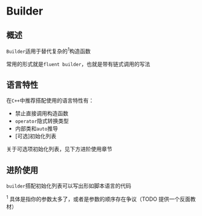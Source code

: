 # Builder

## 概述

`Builder`适用于替代复杂的<sup>1</sup>构造函数

常用的形式就是`fluent builder`，也就是带有链式调用的写法

## 语言特性

在`C++`中推荐搭配使用的语言特性有：
- 禁止直接调用构造函数
- `operator`隐式转换类型
- 内部类和`auto`推导
- [可选]初始化列表

关于可选项初始化列表，见下方进阶使用章节

## 进阶使用

`builder`搭配初始化列表可以写出形如脚本语言的代码

<sup>1</sup> 具体是指你的参数太多了，或者是参数的顺序存在争议（TODO 提供一个反面教材）

